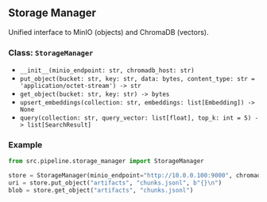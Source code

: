 ## Storage Manager

Unified interface to MinIO (objects) and ChromaDB (vectors).

### Class: `StorageManager`
- `__init__(minio_endpoint: str, chromadb_host: str)`
- `put_object(bucket: str, key: str, data: bytes, content_type: str = 'application/octet-stream') -> str`
- `get_object(bucket: str, key: str) -> bytes`
- `upsert_embeddings(collection: str, embeddings: list[Embedding]) -> None`
- `query(collection: str, query_vector: list[float], top_k: int = 5) -> list[SearchResult]`

### Example
```python
from src.pipeline.storage_manager import StorageManager

store = StorageManager(minio_endpoint="http://10.0.0.100:9000", chromadb_host="10.0.0.101")
uri = store.put_object("artifacts", "chunks.jsonl", b"{}\n")
blob = store.get_object("artifacts", "chunks.jsonl")
```
